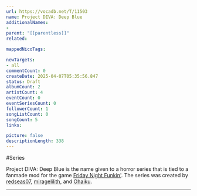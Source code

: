 ```yaml
---
url: https://vocadb.net/T/11503
name: Project DIVA: Deep Blue
additionalNames: 
- 
parent: "[[parentless]]"
related:

mappedNicoTags:

newTargets:
- all
commentCount: 0
createDate: 2025-04-07T05:35:56.847
status: Draft
albumCount: 2
artistCount: 4
eventCount: 0
eventSeriesCount: 0
followerCount: 1
songListCount: 0
songCount: 5
links: 

picture: false
descriptionLength: 338
---
```


#Series

Project DIVA: Deep Blue is the name given to a horror series that is tied to a fanmade mod for the game [Friday Night Funkin'](https://en.wikipedia.org/wiki/Friday_Night_Funkin'). The series was created by [redseas07](https://vocadb.net/Ar/159217), [miragelilith](https://vocadb.net/Ar/159219), and [Ohaiku](https://vocadb.net/Ar/159218).

---

